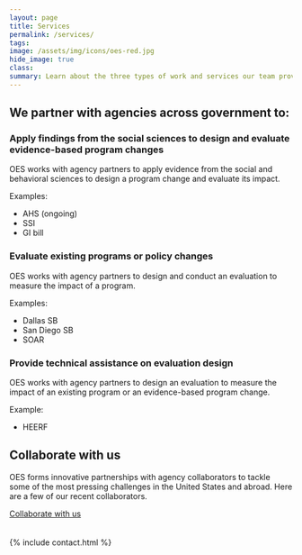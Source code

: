```yaml
---
layout: page
title: Services
permalink: /services/
tags: 
image: /assets/img/icons/oes-red.jpg
hide_image: true
class:
summary: Learn about the three types of work and services our team provides.
---
```


<h2>We partner with agencies across government to:</h2>
<h3>Apply findings from the social sciences to design and evaluate evidence-based program changes</h3>
OES works with agency partners to apply evidence from the social and behavioral sciences to design a program change and evaluate its impact. 

Examples: 
- AHS (ongoing)
- SSI 
- GI bill 


<h3>Evaluate existing programs or policy changes</h3>
OES works with agency partners to design and conduct an evaluation to measure the impact of a program.


Examples:
- Dallas SB 
- San Diego SB
- SOAR


<h3> Provide technical assistance on evaluation design</h3>
OES works with agency partners to design an evaluation to measure the impact of an existing program or an evidence-based program change.


Example:
- HEERF


<section class="usa-section bg-secondary-lighter">
<div class="grid-container">
    <h2>Collaborate with us</h2>
    <p>OES forms innovative partnerships with agency collaborators to tackle some of the most pressing challenges in the United States and abroad. Here are a few of our recent collaborators.</p>
  <a class="usa-button" href="{{site.baseurl}}/opps">Collaborate with us</a>
  </div>
    </section>
<br><br>
<section class="usa-section bg-white">
    <div class="grid-container">
  {% include contact.html %}
      </div>
    </section>

